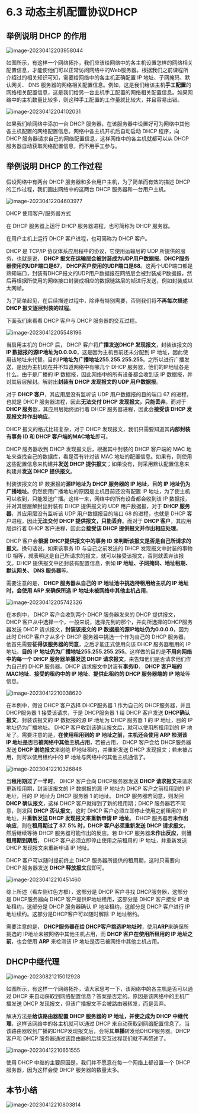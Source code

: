 # 6.3 动态主机配置协议DHCP

## 举例说明 DHCP 的作用

![image-20230412203958044](https://img.yatjay.top/md/image-20230412203958044.png)

如图所示，有这样一个网络拓扑，我们应该给网络中的各主机设置怎样的网络相关配置信息，才能使他们可以正常访问网络中的Web服务器。根据我们之前课程所介绍过的相关知识可知，需要给网络中的各主机正确配置 IP 地址、子网掩码、默认网关、 DNS 服务器的网络相关配置信息。例如，这是我们给该主机**手工配置**的网络相关配置信息，这是我们给另一台主机手工配置的网络相关配置信息。如果网络中的主机数量比较多，则这种手工配置的工作量就比较大，并且容易出错。

![image-20230412204102031](https://img.yatjay.top/md/image-20230412204102031.png)

如果我们给网络中添加一台 DHCP 服务器，在该服务器中设置好可为网络中其他各主机配置的网络配置信息。网络中各主机开机后自动启动 DHCP 程序，向 DHCP 服务器请求自己的网络配置信息，这样网络中的各主机就都可以从 DHCP 服务器自动获取网络配置信息，而不用手工参与。

## 举例说明 DHCP 的工作过程

假设网络中有两台 DHCP 服务器和多台用户主机，为了简单而有效的描述 DHCP 的工作过程，我们画出网络中的这两台 DHCP 服务器和一台用户主机。 

![image-20230412204603977](https://img.yatjay.top/md/image-20230412204603977.png)

DHCP 使用客户/服务器方式

在 DHCP 服务器上运行 DHCP 服务器进程，也可简称为 DHCP 服务器。

在用户主机上运行 DHCP 客户进程，也可简称为 DHCP 客户。

DHCP 是 TCP/IP 协议体系应用程中的协议，它使用运输层的 UDP 所提供的服务，也就是说， **DHCP 报文在运输层会被封装成为UDP用户数据报**。**DHCP服务器使用的UDP端口是67**， **DHCP客户使用的UDP端口是68**。这两个UDP端口都是熟知端口，封装有DHCP报文的UDP用户数据报在网络层会被封装成IP数据报，然后再根据所使用的网络接口封装成相应的数据链路层的帧进行发送，例如封装成以太网帧。

为了简单起见，在后续描述过程中，除非有特别需要，否则我们将**不再每次描述 DHCP 报文逐层封装的过程**。

下面我们来看看 DHCP 客户与 DHCP 服务器的交互过程。

![image-20230412205548196](https://img.yatjay.top/md/image-20230412205548196.png)

当启用主机的 DHCP 后， DHCP 客户将**广播发送DHCP 发现报文**，封装该报文的 **IP 数据报的源IP地址为0.0.0.0**，这是因为主机目前还未分配到 IP 地址，因此使用该地址来代替。目的**IP地址为广播地址255.255.255.255**。之所以进行广播发送，是因为主机现在并不知道网络中有哪几个 DHCP 服务器，他们的IP地址各是什么。由于是广播的 IP 数据报，因此网络中的所有设备都会收到该 IP 数据报，并对其层层解封。解封出**封装有 DHCP 发现报文的 UDP 用户数据报**。

对于 **DHCP 客户**，其应用层没有监听该 UDP 用户数据报的目的端口 67 的进程，也就是 DHCP 服务器进程，因此**无法交付 DHCP 发现报文，只能丢弃**。而对于 **DHCP 服务**器，其应用层始终运行着 DHCP 服务器进程，因此会**接受该 DHCP 发现报文并作出响应**。

DHCP 报文的格式比较复杂，对于 DHCP 发现报文，我们只需要知道其**内部封装有事务 ID 和 DHCP 客户端的MAC地址**即可。 

DHCP 服务器收到 DHCP 发现报文后，根据其中封装的 DHCP 客户端的 MAC 地址来查找自己的数据库，看是否有针对该 MAC 地址的配置信息。如果有，则使用这些配置信息来构建并**发送 DHCP 提供报文**；如果没有，则采用默认配置信息来构建并**发送 DHCP 提供报文**。

封装该报文的 IP 数据报的**源IP地址为 DHCP 服务器的 IP 地址**，**目的 IP 地址仍为广播地址**。仍然使用广播地址的原因是主机目前还没有配置 IP 地址，为了使主机可以收到，只能发送广播。这样一来，网络中的所有设备都会收到该 IP 数据报，并对其层层解封出封装有 DHCP 提供报文的 UDP 用户数据报，对于 **DHCP 服务器**，其应用层没有监听该 UDP 用户数据报目的端口 68 的进程，也就是 DHCP 客户进程，因此**无法交付 DHCP 提供报文，只能丢弃**。而对于 **DHCP 客户**，其应用层运行着 DHCP 客户进程，因此会**接受该 DHCP 提供报文并作出相应处理**。

DHCP 客户会**根据 DHCP提供报文中的事务 ID 来判断该报文是否是自己所请求的报文**。换句话说，如果该事务 ID 与自己之前发送的 DHCP 发现报文中封装的事物 ID 相等，就表明这是自己所请求的报文，就可以接受该报文，否则就丢弃该报文。DHCP 提供报文中还封装有配置信息，例如 **IP 地址、子网掩码、地址租期、默认网关、 DNS 服务器**等。

需要注意的是， **DHCP 服务器从自己的 IP 地址池中挑选待租用给主机的 IP 地址时，会使用 ARP 来确保所选 IP 地址未被网络中其他主机占用**。

![image-20230412205742326](https://img.yatjay.top/md/image-20230412205742326.png)

在本例中， DHCP 客户会收到两个 DHCP 服务器发来的 DHCP 提供报文， DHCP 客户从中选择一个，一般来说，选择先到的那个，并向所选择的DHCP服务器发送 DHCP 请求报文，**封装该报文的 IP 数据报的源IP地址仍为0.0.0.0**，因为此时 DHCP 客户才从多个 DHCP 服务器中挑选一个作为自己的 DHCP 服务器。他首先需要**征得该服务器的同意**，之后才能正式使用向该 DHCP 服务器租用的 IP 地址。**目的 IP 地址仍为广播地址255.255.255.255**。这样做的目的是**不用向网络中的每一个 DHCP 服务器单播发送 DHCP 请求报文**，来告知他们是否请求他们作为自己的 DHCP 服务器。DHCP 请求报文中封装有**事务ID**、 **DHCP 客户端的MAC地址**、**接受的租约中的 IP 地址**、**提供此租约的 DHCP 服务器端的 IP 地址**等信息。

![image-20230412210038620](https://img.yatjay.top/md/image-20230412210038620.png)

在本例中，假设 DHCP 客户选择 DHCP服务器 1 作为自己的 DHCP服务器，并且 DHCP服务器 1 接受该请求，于是 DHCP服务器 1 给 DHCP 客户发送 **DHCP确认报文**，封装该报文的 IP 数据报的源 IP 地址为 DHCP 服务器 1 的 IP 地址，目的 IP 地址仍为广播地址。 DHCP 客户收到该确认报文后，就可以使用所租用到的 IP 地址了。需要注意的是，**在使用租用到的 IP 地址之前，主机还会使用 ARP 检测该 IP 地址是否已被网络中其他主机占用**，若被占用， DHCP 客户会给 DHCP服务器发送 **DHCP 谢绝报文**来谢绝 IP地址租约，并重新发送 DHCP 发现报文；若未被占用，则可以使用租约中的 IP 地址与网络中的其他主机通信了。

![image-20230412210326846](https://img.yatjay.top/md/image-20230412210326846.png)

当**租用期过了一半时**， DHCP 客户会向 DHCP服务器发送 **DHCP 请求报文**来请求更新租用期，封装该报文的 IP 数据报的源 IP 地址为 DHCP 客户之前租用到的 IP 地址，目的 IP 地址为 DHCP 服务器 1 的地址。 DHCP 服务器若同意，则发回 **DHCP 确认报文**，这样 DHCP 客户就得到了新的租用期；DHCP 服务器若不同意，则发回 **DHCP 否认报文**，这时 DHCP 客户必须立即停止使用之前租用的 IP 地址，并**重新发送 DHCP 发现报文来重新申请 IP 地址**。 DHCP 服务器若**未作出响应**，则在**租用期过了 87. 5% 时，DHCP 客户必须重新发送 DHCP 请求报文**，然后继续等待 DHCP 服务器可能作出的反应。若 DHCP 服务器**未作出反应**，则**当租用期到期后**， DHCP 客户必须立即停止使用之前租用的 IP 地址，并重新发送 DHCP 发现报文来重新申请 IP 地址。 

DHCP 客户可以随时提前终止 DHCP 服务器所提供的租用期，这时只需要向 DHCP 服务器发送 **DHCP 释放报文**段即可。

![image-20230412210451460](https://img.yatjay.top/md/image-20230412210451460.png)

综上所述（看左侧红色方框），这部分是 DHCP 客户寻找 DHCP服务器，这部分是 DHCP服务器向 DHCP 客户提供IP地址租用，这部分是 DHCP 客户接受 IP 地址租约，这部分是 DHCP 服务器确认 IP 地址租约，这部分是 DHCP 客户进行 IP 地址续约。这部分是DHCP客户可以随时解除 IP 地址租约。

需要注意的是， **DHCP服务器在给 DHCP客户挑选IP地址时**，使用**ARP**来确保所挑选的 IP地址未被网络中其他主机占用，而 **DHCP 客户在使用所租用的 IP 地址之前**，也会使用 **ARP** 来检测该 IP 地址是否已被网络中其他主机占用。

## DHCP中继代理

![image-20230821215012928](https://img.yatjay.top/md/image-20230821215012928.png)

如图所示，有这样一个网络拓扑，请大家思考一下，该网络中的各主机是否可以通过 DHCP 来自动获取到网络配置信息？答案是否定的。原因是该网络中的主机广播发送 DHCP 发现报文，但该广播报文不会被路由器转发，而是丢弃。

解决方法是**给该路由器配置 DHCP 服务器的 IP 地址，并使之成为 DHCP 中继代理**，这样该网络中的各主机就可以通过 DHCP 来自动获取到网络配置信息了。当该路由器收到广播的DHCP发现报文后，会将其**单播**转发给DHCP服务器。DHCP 客户和 DHCP 服务器通过该路由器的后续交互过程我们就不再赘述了。

![image-20230412210651555](https://img.yatjay.top/md/image-20230412210651555.png)

使用 DHCP 中继的主要原因是，我们并不愿意在每一个网络上都设置一个 DHCP 服务器，因为这样会使 DHCP 服务器的数量太多。

## 本节小结

![image-20230412210803814](https://img.yatjay.top/md/image-20230412210803814.png)